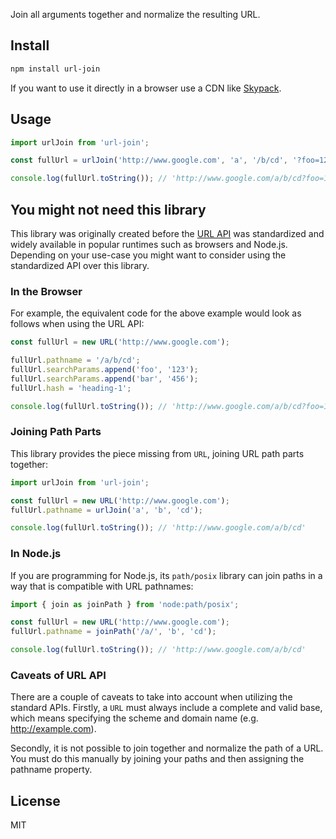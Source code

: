 Join all arguments together and normalize the resulting URL.

## Install

```bash
npm install url-join
```

If you want to use it directly in a browser use a CDN like [Skypack](https://www.skypack.dev/view/url-join).

## Usage

```javascript
import urlJoin from 'url-join';

const fullUrl = urlJoin('http://www.google.com', 'a', '/b/cd', '?foo=123', '&bar=456', '#heading-1');

console.log(fullUrl.toString()); // 'http://www.google.com/a/b/cd?foo=123&bar=456#heading-1'
```

## You might not need this library

This library was originally created before the [URL API](https://developer.mozilla.org/en-US/docs/Web/API/URL_API) was standardized and widely available in popular runtimes such as browsers and Node.js. Depending on your use-case you might want to consider using the standardized API over this library.

### In the Browser

For example, the equivalent code for the above example would look as follows when using the URL API:
```javascript
const fullUrl = new URL('http://www.google.com');

fullUrl.pathname = '/a/b/cd';
fullUrl.searchParams.append('foo', '123');
fullUrl.searchParams.append('bar', '456');
fullUrl.hash = 'heading-1';

console.log(fullUrl.toString()); // 'http://www.google.com/a/b/cd?foo=123&bar=456#heading-1'
```

### Joining Path Parts
This library provides the piece missing from `URL`, joining URL path parts together:

```javascript
import urlJoin from 'url-join';

const fullUrl = new URL('http://www.google.com');
fullUrl.pathname = urlJoin('a', 'b', 'cd');

console.log(fullUrl.toString()); // 'http://www.google.com/a/b/cd'
```

### In Node.js
If you are programming for Node.js, its `path/posix` library can join paths in a way that is compatible with URL pathnames:
```javascript
import { join as joinPath } from 'node:path/posix';

const fullUrl = new URL('http://www.google.com');
fullUrl.pathname = joinPath('/a/', 'b', 'cd');

console.log(fullUrl.toString()); // 'http://www.google.com/a/b/cd'
```

### Caveats of URL API

There are a couple of caveats to take into account when utilizing the standard APIs. Firstly, a `URL` must always include a complete and valid base, which means specifying the scheme and domain name (e.g. http://example.com).

Secondly, it is not possible to join together and normalize the path of a URL. You must do this manually by joining your paths and then assigning the pathname property.

## License

MIT
